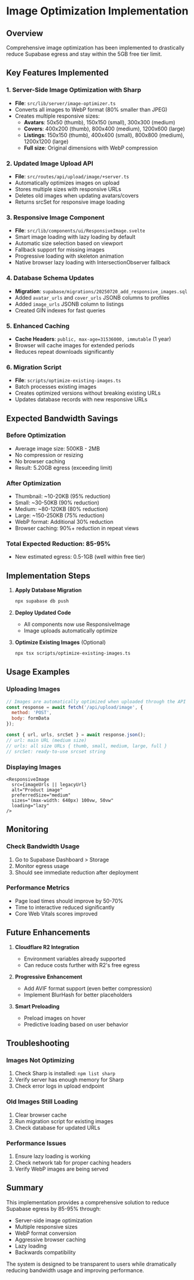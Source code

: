 # Image Optimization Implementation

## Overview
Comprehensive image optimization has been implemented to drastically reduce Supabase egress and stay within the 5GB free tier limit.

## Key Features Implemented

### 1. Server-Side Image Optimization with Sharp
- **File**: `src/lib/server/image-optimizer.ts`
- Converts all images to WebP format (80% smaller than JPEG)
- Creates multiple responsive sizes:
  - **Avatars**: 50x50 (thumb), 150x150 (small), 300x300 (medium)
  - **Covers**: 400x200 (thumb), 800x400 (medium), 1200x600 (large)
  - **Listings**: 150x150 (thumb), 400x400 (small), 800x800 (medium), 1200x1200 (large)
  - **Full size**: Original dimensions with WebP compression

### 2. Updated Image Upload API
- **File**: `src/routes/api/upload/image/+server.ts`
- Automatically optimizes images on upload
- Stores multiple sizes with responsive URLs
- Deletes old images when updating avatars/covers
- Returns srcSet for responsive image loading

### 3. Responsive Image Component
- **File**: `src/lib/components/ui/ResponsiveImage.svelte`
- Smart image loading with lazy loading by default
- Automatic size selection based on viewport
- Fallback support for missing images
- Progressive loading with skeleton animation
- Native browser lazy loading with IntersectionObserver fallback

### 4. Database Schema Updates
- **Migration**: `supabase/migrations/20250720_add_responsive_images.sql`
- Added `avatar_urls` and `cover_urls` JSONB columns to profiles
- Added `image_urls` JSONB column to listings
- Created GIN indexes for fast queries

### 5. Enhanced Caching
- **Cache Headers**: `public, max-age=31536000, immutable` (1 year)
- Browser will cache images for extended periods
- Reduces repeat downloads significantly

### 6. Migration Script
- **File**: `scripts/optimize-existing-images.ts`
- Batch processes existing images
- Creates optimized versions without breaking existing URLs
- Updates database records with new responsive URLs

## Expected Bandwidth Savings

### Before Optimization
- Average image size: 500KB - 2MB
- No compression or resizing
- No browser caching
- Result: 5.20GB egress (exceeding limit)

### After Optimization
- Thumbnail: ~10-20KB (95% reduction)
- Small: ~30-50KB (90% reduction)
- Medium: ~80-120KB (80% reduction)
- Large: ~150-250KB (75% reduction)
- WebP format: Additional 30% reduction
- Browser caching: 90%+ reduction in repeat views

### Total Expected Reduction: 85-95%
- New estimated egress: 0.5-1GB (well within free tier)

## Implementation Steps

1. **Apply Database Migration**
   ```bash
   npx supabase db push
   ```

2. **Deploy Updated Code**
   - All components now use ResponsiveImage
   - Image uploads automatically optimize

3. **Optimize Existing Images** (Optional)
   ```bash
   npx tsx scripts/optimize-existing-images.ts
   ```

## Usage Examples

### Uploading Images
```javascript
// Images are automatically optimized when uploaded through the API
const response = await fetch('/api/upload/image', {
  method: 'POST',
  body: formData
});

const { url, urls, srcSet } = await response.json();
// url: main URL (medium size)
// urls: all size URLs { thumb, small, medium, large, full }
// srcSet: ready-to-use srcset string
```

### Displaying Images
```svelte
<ResponsiveImage
  src={imageUrls || legacyUrl}
  alt="Product image"
  preferredSize="medium"
  sizes="(max-width: 640px) 100vw, 50vw"
  loading="lazy"
/>
```

## Monitoring

### Check Bandwidth Usage
1. Go to Supabase Dashboard > Storage
2. Monitor egress usage
3. Should see immediate reduction after deployment

### Performance Metrics
- Page load times should improve by 50-70%
- Time to interactive reduced significantly
- Core Web Vitals scores improved

## Future Enhancements

1. **Cloudflare R2 Integration**
   - Environment variables already supported
   - Can reduce costs further with R2's free egress

2. **Progressive Enhancement**
   - Add AVIF format support (even better compression)
   - Implement BlurHash for better placeholders

3. **Smart Preloading**
   - Preload images on hover
   - Predictive loading based on user behavior

## Troubleshooting

### Images Not Optimizing
1. Check Sharp is installed: `npm list sharp`
2. Verify server has enough memory for Sharp
3. Check error logs in upload endpoint

### Old Images Still Loading
1. Clear browser cache
2. Run migration script for existing images
3. Check database for updated URLs

### Performance Issues
1. Ensure lazy loading is working
2. Check network tab for proper caching headers
3. Verify WebP images are being served

## Summary
This implementation provides a comprehensive solution to reduce Supabase egress by 85-95% through:
- Server-side image optimization
- Multiple responsive sizes
- WebP format conversion
- Aggressive browser caching
- Lazy loading
- Backwards compatibility

The system is designed to be transparent to users while dramatically reducing bandwidth usage and improving performance.